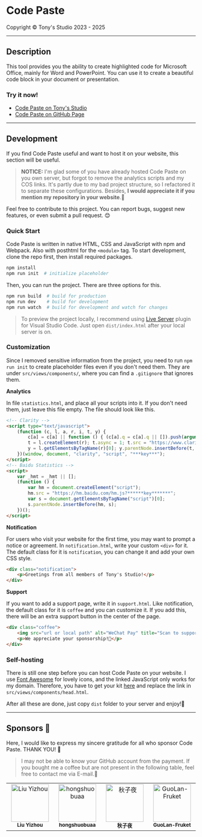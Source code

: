 # Code Paste

Copyright &copy; Tony's Studio 2023 - 2025

---

## Description

This tool provides you the ability to create highlighted code for Microsoft Office, mainly for Word and PowerPoint. You can use it to create a beautiful code block in your document or presentation.

### Try it now!

- [Code Paste on Tony's Studio](https://paste.tonys-studio.top/)
- [Code Paste on GitHub Page](https://lord-turmoil.github.io/CodePaste/)

---

## Development

If you find Code Paste useful and want to host it on your website, this section will be useful.

> **NOTICE:** I'm glad some of you have already hosted Code Paste on you own server, but forgot to remove the analytics scripts and my COS links. It's partly due to my bad project structure, so I refactored it to separate these configurations. Besides, **I would appreciate it if you mention my repository in your website**.🙏

Feel free to contribute to this project. You can report bugs, suggest new features, or even submit a pull request. 😊

### Quick Start

Code Paste is written in native HTML, CSS and JavaScript with npm and Webpack. Also with posthtml for the `<module>` tag. To start development, clone the repo first, then install required packages.

```bash
npm install
npm run init  # initialize placeholder
```

Then, you can run the project. There are three options for this.

```bash
npm run build  # build for production
npm run dev    # build for development
npm run watch  # build for development and watch for changes
```

> To preview the project locally, I recommend using [Live Server](https://marketplace.visualstudio.com/items?itemName=ritwickdey.LiveServer) plugin for Visual Studio Code. Just open `dist/index.html` after your local server is on.

### Customization

Since I removed sensitive information from the project, you need to run `npm run init` to create placeholder files even if you don't need them. They are under `src/views/components/`, where you can find a `.gitignore` that ignores them.

**Analytics**

In file `statistics.html`, and place all your scripts into it. If you don't need them, just leave this file empty. The file should look like this.

```html
<!-- Clarity -->
<script type="text/javascript">
    (function (c, l, a, r, i, t, y) {
        c[a] = c[a] || function () { (c[a].q = c[a].q || []).push(arguments) };
        t = l.createElement(r); t.async = 1; t.src = "https://www.clarity.ms/tag/" + i;
        y = l.getElementsByTagName(r)[0]; y.parentNode.insertBefore(t, y);
    })(window, document, "clarity", "script", "***key***");
</script>
<!-- Baidu Statistics -->
<script>
    var _hmt = _hmt || [];
    (function () {
        var hm = document.createElement("script");
        hm.src = "https://hm.baidu.com/hm.js?******key*******";
        var s = document.getElementsByTagName("script")[0];
        s.parentNode.insertBefore(hm, s);
    })();
</script>
```

**Notification**

For users who visit your website for the first time, you may want to prompt a notice or agreement. In `notification.html`, write your custom `<div>` for it. The default class for it is `notification`, you can change it and add your own CSS style.

```html
<div class="notification">
    <p>Greetings from all members of Tony's Studio!</p>
</div>
```

**Support**

If you want to add a support page, write it in `support.html`. Like notification, the default class for it is `coffee` and you can customize it. If you add this, there will be an extra support button in the center of the page.

```html
<div class="coffee">
    <img src="url or local path" alt="WeChat Pay" title="Scan to support me">
    <p>We appreciate your sponsorship!🌹</p>
</div>
```

### Self-hosting

There is still one step before you can host Code Paste on your website. I use [Font Awesome](https://fontawesome.com/) for lovely icons, and the linked JavaScript only works for my domain. Therefore, you have to get your kit [here](https://fontawesome.com/kits) and replace the link in `src/views/components/head.html`.

After all these are done, just copy `dist` folder to your server and enjoy!🎉

---

## Sponsors 💖

Here, I would like to express my sincere gratitude for all who sponsor Code Paste. THANK YOU! 🥰

> I may not be able to know your GitHub account from the payment. If you bought me a coffee but are not present in the following table, feel free to contact me via E-mail.🙏

<table>
    <tbody>
        <tr>
            <td align="center" valign="top" width="14.28%">
                <a href="https://github.com/AkashiSensei"><img src="https://avatars.githubusercontent.com/u/78262426?s=100" width="100px;" alt="Liu Yizhou"/></a>
                <br />
                <sub><b>Liu Yizhou</b></sub>
            </td>
            <td align="center" valign="top" width="14.28%">
                <a href="https://github.com/hongshuobuaa"><img src="https://avatars.githubusercontent.com/u/117986926?s=100" width="100px;" alt="hongshuobuaa"/></a>
                <br />
                <sub><b>hongshuobuaa</b></sub>
            </td>
            <td align="center" valign="top" width="14.28%">
                <a href="https://github.com/CR-1201"><img src="https://avatars.githubusercontent.com/u/112941971?s=100" width="100px;" alt="秋子夜"/></a>
                <br />
                <sub><b>秋子夜</b></sub>
            </td>
            <td align="center" valign="top" width="14.28%">
                <a href="https://github.com/GuoLan-Fruket"><img src="https://avatars.githubusercontent.com/u/109665787?s=100" width="100px;" alt="GuoLan-Fruket"/></a>
                <br />
                <sub><b>GuoLan-Fruket</b></sub>
            </td>
        </tr>
    </tbody>
</table>
